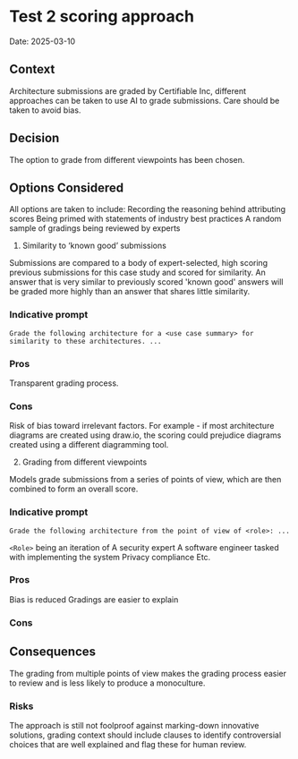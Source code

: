 # Test 2 scoring approach
Date: 2025-03-10

## Context
Architecture submissions are graded by Certifiable Inc, different approaches can be taken to use AI to grade submissions.  Care should be taken to avoid bias.

## Decision
The option to grade from different viewpoints has been chosen.

## Options Considered

All options are taken to include:
Recording the reasoning behind attributing scores
Being primed with statements of industry best practices
A random sample of gradings being reviewed by experts 

1. Similarity to ‘known good’ submissions

Submissions are compared to a body of expert-selected, high scoring previous submissions for this case study and scored for similarity. An answer that is very similar to previously scored 'known good' answers will be graded more highly than an answer that shares little similarity.

### Indicative prompt

```
Grade the following architecture for a <use case summary> for similarity to these architectures. ...
```

### Pros

Transparent grading process.

### Cons

Risk of bias toward irrelevant factors.  For example - if most architecture diagrams are created using draw.io, the scoring could prejudice diagrams created using a different diagramming tool.


2. Grading from different viewpoints

Models grade submissions from a series of points of view, which are then combined to form an overall score.

### Indicative prompt

```
Grade the following architecture from the point of view of <role>: ...
```

`<Role>` being an iteration of
A security expert
A software engineer tasked with implementing the system
Privacy compliance
Etc.

### Pros

Bias is reduced
Gradings are easier to explain

### Cons

## Consequences

The grading from multiple points of view makes the grading process easier to review and is less likely to produce a monoculture.

### Risks

The approach is still not foolproof against marking-down innovative solutions, grading context should include clauses to identify controversial choices that are well explained and flag these for human review.
